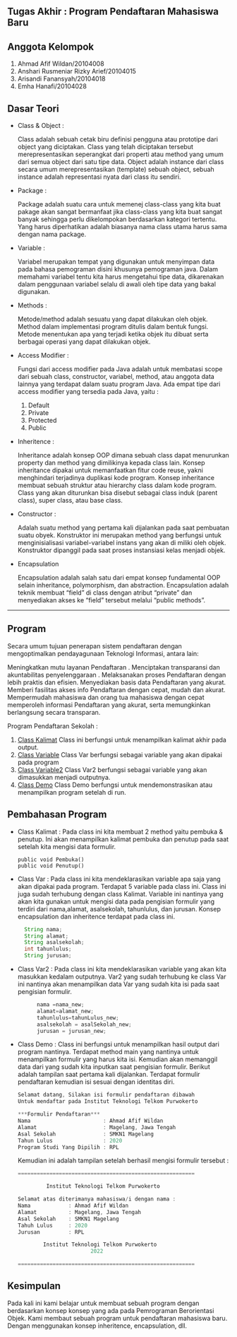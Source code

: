 ## Tugas Akhir : Program Pendaftaran Mahasiswa Baru
## Anggota Kelompok
   1. Ahmad Afif Wildan/20104008
   2. Anshari Rusmeniar Rizky Arief/20104015
   3. Arisandi Fanansyah/20104018
   4. Emha Hanafi/20104028
## Dasar Teori
* Class & Object :
  
  Class adalah sebuah cetak biru definisi pengguna atau prototipe dari object yang diciptakan. Class yang telah diciptakan tersebut merepresentasikan seperangkat dari properti   atau method yang umum dari semua object dari satu tipe data. Object adalah instance dari class secara umum merepresentasikan (template) sebuah object, sebuah instance adalah   representasi nyata dari class itu sendiri.
* Package :
  
  Package adalah suatu cara untuk memenej class-class yang kita buat pakage akan sangat bermanfaat jika class-class yang kita buat sangat banyak sehingga perlu dikelompokan     berdasarkan kategori tertentu. Yang harus diperhatikan adalah biasanya nama class utama harus sama dengan nama package.
* Variable :
  
  Variabel merupakan tempat yang digunakan untuk menyimpan data pada bahasa pemograman disini khusunya pemograman java. Dalam memahami variabel tentu kita harus mengetahui     tipe   data, dikarenakan dalam penggunaan variabel selalu di awali oleh tipe data yang bakal digunakan.
* Methods :
  
  Metode/method adalah sesuatu yang dapat dilakukan oleh objek. Method dalam implementasi program ditulis dalam bentuk fungsi. Metode menentukan apa yang terjadi ketika objek   itu dibuat serta berbagai operasi yang dapat dilakukan objek.
* Access Modifier :

  Fungsi dari access modifier pada Java adalah untuk membatasi scope dari sebuah class, constructor, variabel, method, atau anggota data lainnya yang terdapat dalam suatu       program Java. Ada empat tipe dari access modifier yang tersedia pada Java, yaitu :
  1. Default
  2. Private
  3. Protected
  4. Public
* Inheritence :

  Inheritance adalah konsep OOP dimana sebuah class dapat menurunkan property dan method yang dimilikinya kepada class lain. Konsep inheritance dipakai untuk memanfaatkan       fitur code reuse, yakni menghindari terjadinya duplikasi kode program. Konsep inheritance membuat sebuah struktur atau hierarchy class dalam kode program. Class yang akan     diturunkan bisa disebut sebagai class induk (parent class), super class, atau base class. 
* Constructor : 

  Adalah suatu method yang pertama kali dijalankan pada saat pembuatan suatu obyek. Konstruktor ini merupakan method yang berfungsi untuk menginisialisasi variabel-variabel     instans yang akan di miliki oleh objek. Konstruktor dipanggil pada saat proses instansiasi kelas menjadi objek.
* Encapsulation
  
  Encapsulation adalah salah satu dari empat konsep fundamental OOP selain inheritance, polymorphism, dan abstraction. Encapsulation adalah teknik membuat “field” di class     dengan atribut “private” dan menyediakan akses ke “field” tersebut melalui “public methods”.
<hr>

## Program

Secara umum tujuan penerapan sistem pendaftaran  dengan mengoptimalkan pendayagunaan Teknologi Informasi, antara lain:

Meningkatkan mutu layanan Pendaftaran .
Menciptakan transparansi dan akuntabilitas penyelenggaraan .
Melaksanakan proses Pendaftaran dengan lebih praktis dan efisien.
Menyediakan basis data Pendaftaran yang akurat.
Memberi fasilitas akses info Pendaftaran dengan cepat, mudah dan akurat.
 Mempermudah mahasiswa dan orang tua mahasiswa dengan cepat memperoleh informasi Pendaftaran yang akurat, serta memungkinkan berlangsung secara transparan.

Program Pendaftaran Sekolah :
1. [Class Kalimat](https://github.com/Ahmadafif007/20104008_Ahmad-Afif-Wildan_Pemrograman2/blob/TugasAkhir/Kalimat.java)
   Class ini berfungsi untuk menampilkan kalimat akhir pada output.
2. [Class Variable](https://github.com/Ahmadafif007/20104008_Ahmad-Afif-Wildan_Pemrograman2/blob/TugasAkhir/Var.java)
   Class Var berfungsi sebagai variable yang akan dipakai pada program
3. [Class Variable2](https://github.com/Ahmadafif007/20104008_Ahmad-Afif-Wildan_Pemrograman2/blob/TugasAkhir/Var2.java)
   Class Var2 berfungsi sebagai variable yang akan dimasukkan menjadi outputnya.
4. [Class Demo](https://github.com/Ahmadafif007/20104008_Ahmad-Afif-Wildan_Pemrograman2/blob/TugasAkhir/Demo.java)
   Class Demo berfungsi untuk mendemonstrasikan atau menampilkan program setelah di run.
## Pembahasan Program
* Class Kalimat : Pada class ini kita membuat 2 method yaitu pembuka & penutup. Ini akan menampilkan kalimat pembuka dan penutup pada saat setelah kita mengisi data formulir. 
  ```java. Konsep Methods terdapat pada class ini.
  public void Pembuka()
  public void Penutup()
  ```
* Class Var : Pada class ini kita mendeklarasikan variable apa saja yang akan dipakai pada program. Terdapat 5 variable pada class ini. Class ini juga sudah terhubung dengan   class Kalimat. Variable ini nantinya yang akan kita gunakan untuk mengisi data pada pengisian formulir yang terdiri dari nama,alamat, asalsekolah, tahunlulus, dan jurusan.   Konsep encapsulation dan inheritence terdapat pada class ini.
  ```java
    String nama;
    String alamat;
    String asalsekolah;
    int tahunlulus;
    String jurusan;
  ```
* Class Var2 : Pada class ini kita mendeklarasikan variable yang akan kita masukkan kedalam outputnya. Var2 yang sudah terhubung ke class Var ini nantinya akan menampilkan     data Var yang sudah kita isi pada saat pengisian formulir. 
  ```java
        nama =nama_new;
        alamat=alamat_new;
        tahunlulus=tahunLulus_new;
        asalsekolah = asalSekolah_new;
        jurusan = jurusan_new;
  ```
* Class Demo : Class ini berfungsi untuk menampilkan hasil output dari program nantinya. Terdapat method main yang nantinya untuk menampilkan formulir yang harus kita isi.     Kemudian akan memanggil data dari yang sudah kita inputkan saat pengisian formulir.
  Berikut adalah tampilan saat pertama kali dijalankan. Terdapat formulir pendaftaran kemudian isi sesuai dengan identitas diri.
  ```java
  Selamat datang, Silakan isi formulir pendaftaran dibawah
  Untuk mendaftar pada Institut Teknologi Telkom Purwokerto 

  ***Formulir Pendaftaran***
  Nama                       : Ahmad Afif Wildan
  Alamat                     : Magelang, Jawa Tengah
  Asal Sekolah               : SMKN1 Magelang
  Tahun Lulus                : 2020
  Program Studi Yang Dipilih : RPL
  ```
  Kemudian ini adalah tampilan setelah berhasil mengisi formulir tersebut :
  ```java
  ========================================================

           Institut Teknologi Telkom Purwokerto 

  Selamat atas diterimanya mahasiswa/i dengan nama : 
  Nama            : Ahmad Afif Wildan
  Alamat          : Magelang, Jawa Tengah
  Asal Sekolah    : SMKN1 Magelang
  Tahuh Lulus     : 2020
  Jurusan         : RPL

          Institut Teknologi Telkom Purwokerto
                         2022

  ========================================================

  ```
## Kesimpulan
Pada kali ini kami belajar untuk membuat sebuah program dengan berdasarkan konsep konsep yang ada pada Pemrograman Berorientasi Objek. Kami membaut sebuah program untuk pendaftaran mahasiswa baru. Dengan menggunakan konsep inheritence, encapsulation, dll. 
